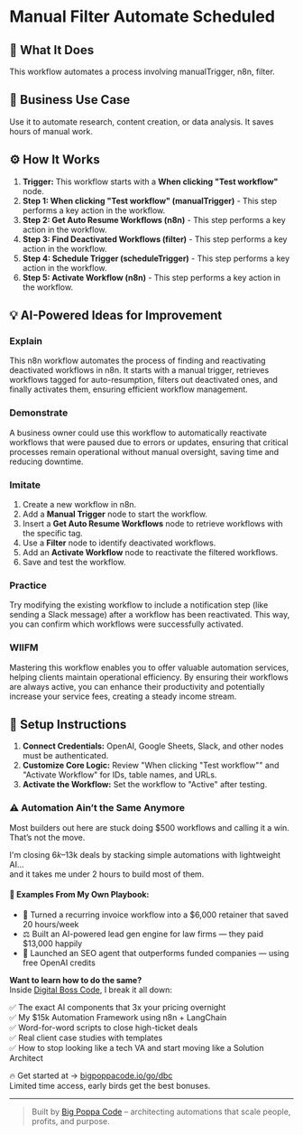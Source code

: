 # Manual Filter Automate Scheduled

## 🚀 What It Does
This workflow automates a process involving manualTrigger, n8n, filter.

## 💼 Business Use Case
Use it to automate research, content creation, or data analysis. It saves hours of manual work.

## ⚙️ How It Works
1.  **Trigger:** This workflow starts with a **When clicking "Test workflow"** node.
2. **Step 1: When clicking "Test workflow" (manualTrigger)** - This step performs a key action in the workflow.
3. **Step 2: Get Auto Resume Workflows (n8n)** - This step performs a key action in the workflow.
4. **Step 3: Find Deactivated Workflows (filter)** - This step performs a key action in the workflow.
5. **Step 4: Schedule Trigger (scheduleTrigger)** - This step performs a key action in the workflow.
6. **Step 5: Activate Workflow (n8n)** - This step performs a key action in the workflow.

## 💡 AI-Powered Ideas for Improvement
### Explain
This n8n workflow automates the process of finding and reactivating deactivated workflows in n8n. It starts with a manual trigger, retrieves workflows tagged for auto-resumption, filters out deactivated ones, and finally activates them, ensuring efficient workflow management.

### Demonstrate
A business owner could use this workflow to automatically reactivate workflows that were paused due to errors or updates, ensuring that critical processes remain operational without manual oversight, saving time and reducing downtime.

### Imitate
1. Create a new workflow in n8n.
2. Add a **Manual Trigger** node to start the workflow.
3. Insert a **Get Auto Resume Workflows** node to retrieve workflows with the specific tag.
4. Use a **Filter** node to identify deactivated workflows.
5. Add an **Activate Workflow** node to reactivate the filtered workflows.
6. Save and test the workflow.

### Practice
Try modifying the existing workflow to include a notification step (like sending a Slack message) after a workflow has been reactivated. This way, you can confirm which workflows were successfully activated.

### WIIFM
Mastering this workflow enables you to offer valuable automation services, helping clients maintain operational efficiency. By ensuring their workflows are always active, you can enhance their productivity and potentially increase your service fees, creating a steady income stream.

## 🔧 Setup Instructions
1. **Connect Credentials:** OpenAI, Google Sheets, Slack, and other nodes must be authenticated.
2. **Customize Core Logic:** Review "When clicking "Test workflow"" and "Activate Workflow" for IDs, table names, and URLs.
3. **Activate the Workflow:** Set the workflow to "Active" after testing.

### ⚠️ Automation Ain’t the Same Anymore

Most builders out here are stuck doing $500 workflows and calling it a win.  
That’s not the move.  

I'm closing $6k–$13k deals by stacking simple automations with lightweight AI...  
and it takes me under 2 hours to build most of them.

#### 🧠 Examples From My Own Playbook:
- 🔁 Turned a recurring invoice workflow into a $6,000 retainer that saved 20 hours/week  
- ⚖️ Built an AI-powered lead gen engine for law firms — they paid $13,000 happily  
- 🚀 Launched an SEO agent that outperforms funded companies — using free OpenAI credits  

**Want to learn how to do the same?**  
Inside [Digital Boss Code](https://bigpoppacode.io/go/dbc), I break it all down:

✅ The exact AI components that 3x your pricing overnight  
✅ My $15k Automation Framework using n8n + LangChain  
✅ Word-for-word scripts to close high-ticket deals  
✅ Real client case studies with templates  
✅ How to stop looking like a tech VA and start moving like a Solution Architect  

🔥 Get started at → [bigpoppacode.io/go/dbc](https://bigpoppacode.io/go/dbc)  
Limited time access, early birds get the best bonuses.

---
> Built by [Big Poppa Code](https://bigpoppacode.io) – architecting automations that scale people, profits, and purpose.
